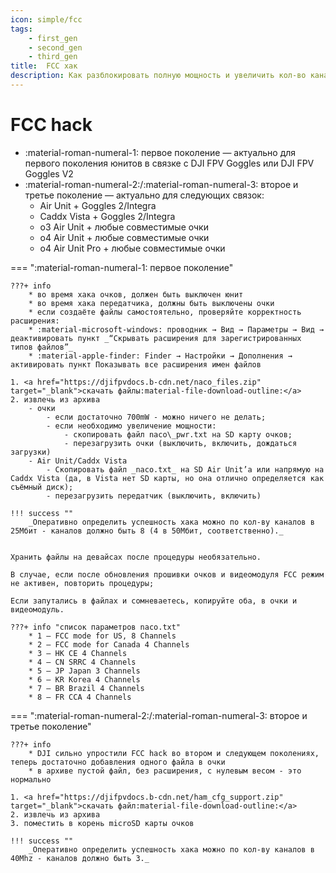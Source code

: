 ```yaml
---
icon: simple/fcc
tags:
    - first_gen
    - second_gen
    - third_gen
title:  FCC хак
description: Как разблокировать полную мощность и увеличить кол-во каналов
---
```

# FCC hack

* :material-roman-numeral-1: первое поколение &mdash; актуально для первого поколения юнитов в связке с DJI FPV Goggles или DJI FPV Goggles V2
* :material-roman-numeral-2:/:material-roman-numeral-3: второе и третье поколение — актуально для следующих связок:
    - Air Unit + Goggles 2/Integra
    - Caddx Vista + Goggles 2/Integra
    - o3 Air Unit + любые совместимые очки
    - o4 Air Unit + любые совместимые очки
    - o4 Air Unit Pro + любые совместимые очки

=== ":material-roman-numeral-1: первое поколение"
    
    
    ???+ info
        * во время хака очков, должен быть выключен юнит
        * во время хака передатчика, должны быть выключены очки
        * если создаёте файлы самостоятельно, проверяйте корректность расширения:
        * :material-microsoft-windows: проводник → Вид → Параметры → Вид → деактивировать пункт _“Скрывать расширения для зарегистрированных типов файлов”_
        * :material-apple-finder: Finder → Настройки → Дополнения → активировать пункт Показывать все расширения имен файлов

    1. <a href="https://djifpvdocs.b-cdn.net/naco_files.zip" target="_blank">скачать файлы:material-file-download-outline:</a>
    2. извлечь из архива
        - oчки
            - если достаточно 700mW - можно ничего не делать;
            - если необходимо увеличение мощности:
                - скопировать файл naco\_pwr.txt на SD карту очков;
                - перезагрузить очки (выключить, включить, дождаться загрузки)
        - Air Unit/Caddx Vista
            - Скопировать файл _naco.txt_ на SD Air Unit’а или напрямую на Caddx Vista (да, в Vista нет SD карты, но она отлично определяется как съёмный диск);
            - перезагрузить передатчик (выключить, включить)

    !!! success ""
        _Оперативно определить успешность хака можно по кол-ву каналов в 25Мбит - каналов должно быть 8 (4 в 50Мбит, соответственно)._


    Хранить файлы на девайсах после процедуры необязательно.

    В случае, если после обновления прошивки очков и видеомодуля FCC режим не активен, повторить процедуры;

    Если запутались в файлах и сомневаетесь, копируйте оба, в очки и видеомодуль.

    ???+ info "список параметров naco.txt"
        * 1 – FCC mode for US, 8 Channels
        * 2 – FCC mode for Canada 4 Channels
        * 3 – HK CE 4 Channels
        * 4 – CN SRRC 4 Channels
        * 5 – JP Japan 3 Channels
        * 6 – KR Korea 4 Channels
        * 7 – BR Brazil 4 Channels
        * 8 – FR CCA 4 Channels

=== ":material-roman-numeral-2:/:material-roman-numeral-3: второе и третье поколение"
    
    ???+ info
        * DJI сильно упростили FCC hack во втором и следующем поколениях, теперь достаточно добавления одного файла в очки
        * в архиве пустой файл, без расширения, с нулевым весом - это нормально

    1. <a href="https://djifpvdocs.b-cdn.net/ham_cfg_support.zip" target="_blank">скачать файл:material-file-download-outline:</a>
    2. извлечь из архива
    3. поместить в корень microSD карты очков

    !!! success ""
        _Оперативно определить успешность хака можно по кол-ву каналов в 40Mhz - каналов должно быть 3._
